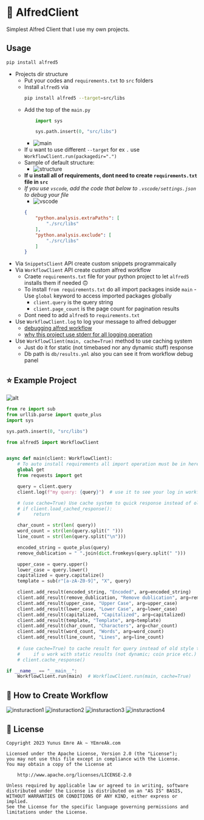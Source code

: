 #  🎩 AlfredClient

Simplest Alfred Client that I use my own projects.

## Usage

```bash
pip install alfred5
```
- Projects dir structure
    - Put your codes and `requirements.txt` to `src` folders
    - Install `alfred5` via 
        ```bash
        pip install alfred5 --target=src/libs
        ```
    - Add the top of the `main.py`
        ```python
            import sys

            sys.path.insert(0, "src/libs")
        ```
        - ![main](https://i.imgur.com/O6rYLQA.png)
    - If u want to use different `--target` for ex `.` use `WorkflowClient.run(packagedir=".")`
    - Sample of default structure: 
        - ![structure](https://i.imgur.com/doLWDR4.png)
    - **If u install all of requirements, dont need to create `requirements.txt` file in `src`**
    - _If you use `vscode`, add the code that below to `.vscode/settings.json` to debug your file_
        - ![vscode](https://i.imgur.com/QeseMTr.png)
        ```json
        {
            "python.analysis.extraPaths": [
                "./src/libs"
            ],
            "python.analysis.exclude": [
                "./src/libs"
            ]
        }

        ```
- Via `SnippetsClient` API create custom snippets programmaically
- Via `WorkflowClient` API create custom alfred workflow
    - Craete `requirements.txt` file for your python project to let `alfred5` installs them if needed 🙃
    - To install `from requirements.txt` do all import packages inside `main`
            - Use `global` keyword to access imported packages globally
        - `client.query` is the query string
        - `client.page_count` is the page count for pagination results
    - Dont need to add `alfred5` to `requirements.txt`
- Use `WorkflowClient.log` to log your message to alfred debugger 
    - [debugging alfred workflow](https://www.alfredapp.com/help/workflows/utilities/debug/)
    - [why this project use stderr for all logging operation](https://www.alfredforum.com/topic/14721-get-the-python-output-back-to-alfred/?do=findComment&comment=75303)
- Use `WorkflowClient(main, cache=True)` method to use caching system
    - Just do it for static (not timebased nor any dynamic stuff) response 
    - Db path is `db/results.yml` also you can see it from workflow debug panel

## ⭐️ Example Project

![alt](https://i.imgur.com/tUJjVUJ.png)

```python
from re import sub
from urllib.parse import quote_plus
import sys

sys.path.insert(0, "src/libs")

from alfred5 import WorkflowClient


async def main(client: WorkflowClient):
    # To auto install requirements all import operation must be in here
    global get
    from requests import get

    query = client.query
    client.log(f"my query: {query}")  # use it to see your log in workflow debug panel

    # (use cache=True) Use cache system to quick response instead of old style that below
    # if client.load_cached_response():
    #     return

    char_count = str(len( query))
    word_count = str(len(query.split(" ")))
    line_count = str(len(query.split("\n")))

    encoded_string = quote_plus(query)
    remove_dublication = " ".join(dict.fromkeys(query.split(" ")))

    upper_case = query.upper()
    lower_case = query.lower()
    capitalized = query.capitalize()
    template = sub(r"[a-zA-Z0-9]", "X", query)

    client.add_result(encoded_string, "Encoded", arg=encoded_string)
    client.add_result(remove_dublication, "Remove dublication", arg=remove_dublication)
    client.add_result(upper_case, "Upper Case", arg=upper_case)
    client.add_result(lower_case, "Lower Case", arg=lower_case)
    client.add_result(capitalized, "Capitalized", arg=capitalized)
    client.add_result(template, "Template", arg=template)
    client.add_result(char_count, "Characters", arg=char_count)
    client.add_result(word_count, "Words", arg=word_count)
    client.add_result(line_count, "Lines", arg=line_count)
    
    # (use cache=True) to cache result for query instead of old style that below
    #     if u work with static results (not dynamic; coin price etc.)
    # client.cache_response()  

if __name__ == "__main__":
    WorkflowClient.run(main)  # WorkflowClient.run(main, cache=True)

```


## 🔰 How to Create Workflow

![insturaction1](https://i.imgur.com/2oDMChr.png)
![insturaction2](https://i.imgur.com/IMVWNDm.png)
![insturaction3](https://i.imgur.com/WicJKBN.png)
![insturaction4](https://i.imgur.com/AwPNT8Y.png)


## 🪪 License

```
Copyright 2023 Yunus Emre Ak ~ YEmreAk.com

Licensed under the Apache License, Version 2.0 (the "License");
you may not use this file except in compliance with the License.
You may obtain a copy of the License at

    http://www.apache.org/licenses/LICENSE-2.0

Unless required by applicable law or agreed to in writing, software
distributed under the License is distributed on an "AS IS" BASIS,
WITHOUT WARRANTIES OR CONDITIONS OF ANY KIND, either express or implied.
See the License for the specific language governing permissions and
limitations under the License.
```
